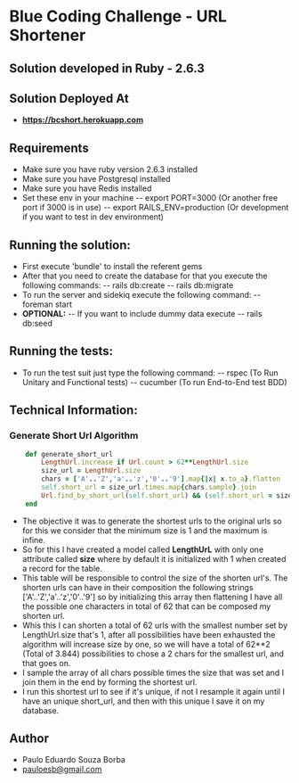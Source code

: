 # Blue Coding Challenge - URL Shortener

## Solution developed in Ruby - 2.6.3

## Solution Deployed At
- **https://bcshort.herokuapp.com**

## Requirements
- Make sure you have ruby version 2.6.3 installed
- Make sure you have Postgresql installed
- Make sure you have Redis installed
- Set these env in your machine
-- export PORT=3000 (Or another free port if 3000 is in use)
-- export RAILS_ENV=production (Or development if you want to test in dev environment)

## Running the solution:
- First execute 'bundle' to install the referent gems
- After that you need to create the database for that you execute the following commands:
--  rails db:create
--  rails db:migrate
- To run the server and sidekiq execute the following command:
--   foreman start
- **OPTIONAL:**
-- If you want to include dummy data execute
-- rails db:seed

## Running the tests: 
- To run the test suit just type the following command:
-- rspec (To Run Unitary and Functional tests)
-- cucumber (To run End-to-End test BDD)

## Technical Information:
### Generate Short Url Algorithm
```ruby
    def generate_short_url
        LengthUrl.increase if Url.count > 62**LengthUrl.size
        size_url = LengthUrl.size
        chars = ['A'..'Z','a'..'z','0'..'9'].map{|x| x.to_a}.flatten
        self.short_url = size_url.times.map{chars.sample}.join
        Url.find_by_short_url(self.short_url) && (self.short_url = size_url.times.map{chars.sample}.join)
    end
```
- The objective it was to generate the shortest urls to the original urls so for this we consider that the minimum size is 1 and the maximum is infine. 
- So for this I have created a model called **LengthUrL** with only one attribute called **size** where by default it is initialized with 1 when created a record for the table. 
- This table will be responsible to control the size of the shorten url's. The shorten urls can have in their composition the following strings ['A'..'Z','a'..'z','0'..'9'] so by initializing this array then flattening I have all the possible one characters in total of 62 that can be composed my shorten url.
- Whis this I can shorten a total of 62 urls with the smallest number set by LengthUrl.size that's 1, after all possibilities have been exhausted the algorithm will increase size by one, so we will have a total of 62**2 (Total of 3.844) possibilities to chose a 2 chars for the smallest url, and that goes on. 
- I sample the array of all chars possible times the size that was set and I join them in the end by forming the shortest url.
- I run this shortest url to see if it's unique, if not I resample it again until I have an unique short_url, and then with this unique I save it on my database.


## Author
- Paulo Eduardo Souza Borba
- pauloesb@gmail.com
